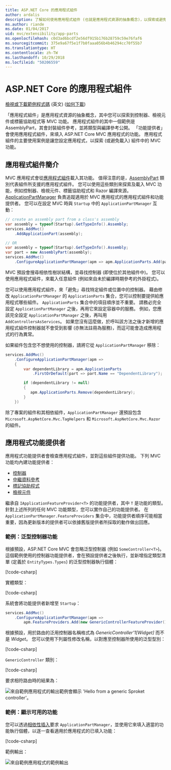 ```yaml
---
title: ASP.NET Core 的應用程式組件
author: ardalis
description: 了解如何使用應用程式組件 (也就是應用程式資源的抽象概念)，以探索或避免載入組件的功能。
ms.author: riande
ms.date: 01/04/2017
uid: mvc/extensibility/app-parts
ms.openlocfilehash: c0d3ad6bcdf2e56df915b176b28759c59e76faf6
ms.sourcegitcommit: 375e9a67f5e1f7b0faaa056b4b46294cc70f55b7
ms.translationtype: HT
ms.contentlocale: zh-TW
ms.lasthandoff: 10/29/2018
ms.locfileid: "50206559"
---
```

# <a name="application-parts-in-aspnet-core"></a>ASP.NET Core 的應用程式組件

[檢視或下載範例程式碼](https://github.com/aspnet/Docs/tree/master/aspnetcore/mvc/advanced/app-parts/sample) \(英文\) ([如何下載](xref:index#how-to-download-a-sample))

「應用程式組件」是應用程式資源的抽象概念，其中您可以探索到控制器、檢視元件或標籤協助程式等 MVC 功能。 應用程式組件的其中一個範例是 AssemblyPart，其會封裝組件參考，並將類型與編譯參考公開。 「功能提供者」會使用應用程式組件，來填入 ASP.NET Core MVC 應用程式的功能。 應用程式組件的主要使用案例是讓您設定應用程式，以探索 (或避免載入) 組件中的 MVC 功能。

## <a name="introducing-application-parts"></a>應用程式組件簡介

MVC 應用程式會從[應用程式組件](/dotnet/api/microsoft.aspnetcore.mvc.applicationparts.applicationpart)載入其功能。 值得注意的是，[AssemblyPart](/dotnet/api/microsoft.aspnetcore.mvc.applicationparts.assemblypart#Microsoft_AspNetCore_Mvc_ApplicationParts_AssemblyPart) 類別代表組件所支援的應用程式組件。 您可以使用這些類別來探索及載入 MVC 功能，例如控制器、檢視元件、標籤協助程式和 Razor 編譯來源。 [ApplicationPartManager](/dotnet/api/microsoft.aspnetcore.mvc.applicationparts.applicationpartmanager) 負責追蹤適用於 MVC 應用程式的應用程式組件和功能提供者。 您可以在設定 MVC 時與 `Startup` 中的 `ApplicationPartManager` 互動：

```csharp
// create an assembly part from a class's assembly
var assembly = typeof(Startup).GetTypeInfo().Assembly;
services.AddMvc()
    .AddApplicationPart(assembly);

// OR
var assembly = typeof(Startup).GetTypeInfo().Assembly;
var part = new AssemblyPart(assembly);
services.AddMvc()
    .ConfigureApplicationPartManager(apm => apm.ApplicationParts.Add(part));
```

MVC 預設會搜尋相依性樹狀結構，並尋找控制器 (即使位於其他組件中)。 您可以使用應用程式組件，來載入任意組件 (例如來自未於編譯時期參考的外掛程式)。

您可以使用應用程式組件，來「避免」尋找特定組件或位置中的控制器。 藉由修改 `ApplicationPartManager` 的 `ApplicationParts` 集合，您可以控制要提供給應用程式哪些組件。 `ApplicationParts` 集合中的項目順序並不重要。 請務必完全設定 `ApplicationPartManager` 之後，再用它來設定容器中的服務。 例如，您應該完全設定 `ApplicationPartManager` 之後，再叫用 `AddControllersAsServices`。 如果您沒有這麼做，於呼叫該方法之後才新增的應用程式組件控制器就不會受到影響 (亦無法註冊為服務)，而這可能會造成應用程式的行為異常。

如果組件包含您不想使用的控制器，請將它從 `ApplicationPartManager` 移除：

```csharp
services.AddMvc()
    .ConfigureApplicationPartManager(apm =>
    {
        var dependentLibrary = apm.ApplicationParts
            .FirstOrDefault(part => part.Name == "DependentLibrary");

        if (dependentLibrary != null)
        {
           apm.ApplicationParts.Remove(dependentLibrary);
        }
    })
```

除了專案的組件和其相依組件，`ApplicationPartManager` 還預設包含 `Microsoft.AspNetCore.Mvc.TagHelpers` 和 `Microsoft.AspNetCore.Mvc.Razor` 的組件。

## <a name="application-feature-providers"></a>應用程式功能提供者

應用程式功能提供者會檢查應用程式組件，並對這些組件提供功能。 下列 MVC 功能均內建功能提供者：

* [控制器](/dotnet/api/microsoft.aspnetcore.mvc.controllers.controllerfeatureprovider)
* [中繼資料參考](/dotnet/api/microsoft.aspnetcore.mvc.razor.compilation.metadatareferencefeatureprovider)
* [標記協助程式](/dotnet/api/microsoft.aspnetcore.mvc.razor.taghelpers.taghelperfeatureprovider)
* [檢視元件](/dotnet/api/microsoft.aspnetcore.mvc.viewcomponents.viewcomponentfeatureprovider)

繼承自 `IApplicationFeatureProvider<T>` 的功能提供者，其中 `T` 是功能的類型。 針對上述所列的任何 MVC 功能類型，您可以實作自己的功能提供者。 在 `ApplicationPartManager.FeatureProviders` 集合中，功能提供者順序可能相當重要，因為更新版本的提供者可以依據舊版提供者所採取的動作做出回應。

### <a name="sample-generic-controller-feature"></a>範例：泛型控制器功能

根據預設，ASP.NET Core MVC 會忽略泛型控制器 (例如 `SomeController<T>`)。 這個範例使用的控制器功能提供者，會在預設提供者之後執行，並新增指定類型清單 (定義於 `EntityTypes.Types`) 的泛型控制器執行個體：

[!code-csharp[](./app-parts/sample/AppPartsSample/GenericControllerFeatureProvider.cs?highlight=13&range=18-36)]

實體類型：

[!code-csharp[](./app-parts/sample/AppPartsSample/Model/EntityTypes.cs?range=6-16)]

系統會將功能提供者新增至 `Startup`：

```csharp
services.AddMvc()
    .ConfigureApplicationPartManager(apm => 
        apm.FeatureProviders.Add(new GenericControllerFeatureProvider()));
```

根據預設，用於路由的泛用控制器名稱格式為 *GenericController'1[Widget]* 而不是 *Widget*。 您可以使用下列屬性修改名稱，以對應至控制器所使用的泛型型別：

[!code-csharp[](./app-parts/sample/AppPartsSample/GenericControllerNameConvention.cs)]

`GenericController` 類別：

[!code-csharp[](./app-parts/sample/AppPartsSample/GenericController.cs?highlight=5-6)]

要求相符路由時的結果為：

![來自範例應用程式的輸出範例會顯示 'Hello from a generic Sproket controller'。](app-parts/_static/generic-controller.png)

### <a name="sample-display-available-features"></a>範例：顯示可用的功能

您可以透過[相依性插入](../../fundamentals/dependency-injection.md)要求 `ApplicationPartManager`，並使用它來填入適當的功能執行個體，以逐一查看適用於應用程式的已填入功能：

[!code-csharp[](./app-parts/sample/AppPartsSample/Controllers/FeaturesController.cs?highlight=16,25-27)]

範例輸出：

![來自範例應用程式的範例輸出](app-parts/_static/available-features.png)
